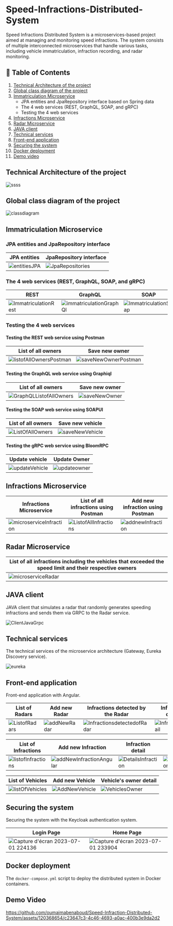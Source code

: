 # Speed-Infractions-Distributed-System

Speed Infractions Distributed System is a microservices-based project aimed at managing and monitoring speed infractions. The system consists of multiple interconnected microservices that handle various tasks, including vehicle immatriculation, infraction recording, and radar monitoring.

##  :bookmark_tabs: Table of Contents 
1. [Technical Architecture of the project](#technical-architecture-of-the-project)
2. [Global class diagram of the project](#global-class-diagram-of-the-project)
3. [Immatriculation Microservice](#immatriculation-microservice)
    - JPA entities and JpaRepository interface based on Spring data
    - The 4 web services (REST, GraphQL, SOAP, and gRPC)
    - Testing the 4 web services
4. [Infractions Microservice](#infractions-microservice)
5. [Radar Microservice](#radar-microservice)
6. [JAVA client](#java-client)
7. [Technical services](#technical-services)
8. [Front-end application](#front-end-application)
9. [Securing the system](#securing-the-system)
10. [Docker deployment](#docker-deployment)
11. [Demo video](#demo-video)

## Technical Architecture of the project

![ssss](https://github.com/oumaimabenaboud/Speed-Infraction-Distributed-System/assets/120368654/5852c7d6-7311-4030-840b-f92bf77ca742)


## Global class diagram of the project

![classdiagram](https://github.com/oumaimabenaboud/Speed-Infraction-Distributed-System/assets/120368654/72f329f2-3b21-4b5a-9fa5-790ffbe349ad)

## Immatriculation Microservice

### JPA entities and JpaRepository interface

| JPA entities | JpaRepository interface |
| --- | --- |
| ![entitiesJPA](https://github.com/oumaimabenaboud/Speed-Infraction-Distributed-System/assets/120368654/0295a565-53e9-4dfd-b614-533b0d2752e3) | ![JpaRepositories](https://github.com/oumaimabenaboud/Speed-Infraction-Distributed-System/assets/120368654/905eae8b-51fe-47e7-80b5-a68452436313) |

### The 4 web services (REST, GraphQL, SOAP, and gRPC)

| REST | GraphQL | SOAP | gRPC |
| --- | --- | --- | --- |
| ![ImmatriculationRest](https://github.com/oumaimabenaboud/Speed-Infraction-Distributed-System/assets/120368654/af4c1b43-453d-4aa8-8505-bbdea3e5ac85) | ![immatriculationGraphQl](https://github.com/oumaimabenaboud/Speed-Infraction-Distributed-System/assets/120368654/ae8d1ee5-a9c1-4266-9d87-cf6825e01721) | ![ImmatriculationSoap](https://github.com/oumaimabenaboud/Speed-Infraction-Distributed-System/assets/120368654/9c572649-ac48-49b3-91da-178c03da4621) | ![immatriculatioGrpc](https://github.com/oumaimabenaboud/Speed-Infraction-Distributed-System/assets/120368654/0bb74948-d3f3-48c0-b5c5-0b51885e6bd6) |

### Testing the 4 web services

#### Testing the REST web service using Postman

| List of all owners | Save new owner |
| --- | --- |
| ![listofAllOwnersPostman](https://github.com/oumaimabenaboud/Speed-Infraction-Distributed-System/assets/120368654/a7e8ebd1-e206-4ce7-85ce-0f6d93c79df5) | ![saveNewOwnerPostman](https://github.com/oumaimabenaboud/Speed-Infraction-Distributed-System/assets/120368654/760b0e97-d105-49e9-b5aa-5b59392f29d9) |

#### Testing the GraphQL web service using Graphiql

| List of all owners | Save new owner |
| --- | --- |
| ![GraphQLListofAllOwners](https://github.com/oumaimabenaboud/Speed-Infraction-Distributed-System/assets/120368654/27590bb8-f474-41ac-ae72-b8534370dcb1) | ![saveNewOwner](https://github.com/oumaimabenaboud/Speed-Infraction-Distributed-System/assets/120368654/598f5099-78d7-4210-ad29-69c31751d2aa) |

#### Testing the SOAP web service using SOAPUI

| List of all owners | Save new vehicle |
| --- | --- |
| ![ListOfAllOwners](https://github.com/oumaimabenaboud/Speed-Infraction-Distributed-System/assets/120368654/191df5cc-5415-4b6a-b576-d1af8b61b661) | ![saveNewVehicle](https://github.com/oumaimabenaboud/Speed-Infraction-Distributed-System/assets/120368654/d2e5bffa-c4f3-4bd3-b214-0c4fd4449831) |

#### Testing the gRPC web service using BloomRPC

| Update vehicle | Update Owner |
| --- | --- |
| ![updateVehicle](https://github.com/oumaimabenaboud/Speed-Infraction-Distributed-System/assets/120368654/80d32cef-45af-48aa-a9a8-7d8ae40f26e1) | ![updateowner](https://github.com/oumaimabenaboud/Speed-Infraction-Distributed-System/assets/120368654/edef6492-7b28-4541-9291-7ff31df1ea58) |

## Infractions Microservice

| Infractions Microservice | List of all infractions using Postman | Add new infraction using Postman |
| --- | --- | --- |
| ![microserviceInfraction](https://github.com/oumaimabenaboud/Speed-Infraction-Distributed-System/assets/120368654/0cbf7e95-5c4e-40bd-98ad-6c29aed30e1e) | ![ListofAllInfractions](https://github.com/oumaimabenaboud/Speed-Infraction-Distributed-System/assets/120368654/44182848-ca28-4c7d-bf5a-4b9df2ba32df) | ![addnewInfraction](https://github.com/oumaimabenaboud/Speed-Infraction-Distributed-System/assets/120368654/c295a08e-d421-40ed-9e44-0057c56c105a) |

## Radar Microservice

| List of all infractions including the vehicles that exceeded the speed limit and their respective owners |
| --- |
| ![microserviceRadar](https://github.com/oumaimabenaboud/Speed-Infraction-Distributed-System/assets/120368654/55d8cbf8-fe3b-408d-9df4-dccc16182b73) |


## JAVA client

JAVA client that simulates a radar that randomly generates speeding infractions and sends them via GRPC to the Radar service.

![ClientJavaGrpc](https://github.com/oumaimabenaboud/Speed-Infraction-Distributed-System/assets/120368654/ee31a3af-7593-49ab-9b0b-6f68426ddd87)


## Technical services

The technical services of the microservice architecture (Gateway, Eureka Discovery service).

![eureka](https://github.com/oumaimabenaboud/Speed-Infraction-Distributed-System/assets/120368654/cfb4347f-0564-40b2-a18b-af984ab83cfa)


## Front-end application

Front-end application with Angular.

| List of Radars | Add new Radar | Infractions detected by the Radar | Infraction detail |
| --- | --- | --- | --- |
| ![ListofRadars](https://github.com/oumaimabenaboud/Speed-Infraction-Distributed-System/assets/120368654/f7b37083-4173-4697-b5ab-c448704ef410) | ![addNewRadar](https://github.com/oumaimabenaboud/Speed-Infraction-Distributed-System/assets/120368654/c1ceaaea-d18f-4bfb-82c0-445957b9b138) | ![InfractionsdetectedofRadar](https://github.com/oumaimabenaboud/Speed-Infraction-Distributed-System/assets/120368654/879ce706-9911-4bc5-9cbb-abb74c883e83) | ![Infractiondetail](https://github.com/oumaimabenaboud/Speed-Infraction-Distributed-System/assets/120368654/4b2cd3f4-63a2-4444-bcf9-a93e199651a9) |

| List of Infractions | Add new Infraction | Infraction detail | Delete Infraction |
| --- | --- | --- | --- |
| ![listofInfractions](https://github.com/oumaimabenaboud/Speed-Infraction-Distributed-System/assets/120368654/b86f7887-84c2-4667-86d2-81d91be4de29) | ![addNewInfractionAngular](https://github.com/oumaimabenaboud/Speed-Infraction-Distributed-System/assets/120368654/bd2d1474-06c7-42da-b8ed-640acad88aea) | ![DetailsInfraction](https://github.com/oumaimabenaboud/Speed-Infraction-Distributed-System/assets/120368654/2e45c130-df3d-4198-8817-af281bc4775d) | ![deleteInfraction](https://github.com/oumaimabenaboud/Speed-Infraction-Distributed-System/assets/120368654/ac56cee6-6abf-4c0c-8477-48c9837ee25b) |



| List of Vehicles | Add new Vehicle | Vehicle's owner detail |
| --- | --- | --- |
| ![listOfVehicles](https://github.com/oumaimabenaboud/Speed-Infraction-Distributed-System/assets/120368654/0692761d-9ce0-4fba-a43b-b3475a1d705a) | ![AddNewVehicle](https://github.com/oumaimabenaboud/Speed-Infraction-Distributed-System/assets/120368654/edca61d7-aa99-48df-81d1-de0396e58d2a) | ![VehiclesOwner](https://github.com/oumaimabenaboud/Speed-Infraction-Distributed-System/assets/120368654/f6c25c48-4ef4-4812-b228-d87cf470c7ad) |

## Securing the system

Securing the system with the Keycloak authentication system.

| Login Page | Home Page |
| --- | --- | 
| ![Capture d'écran 2023-07-01 224136](https://github.com/oumaimabenaboud/Speed-Infraction-Distributed-System/assets/120368654/ec8d589c-7fdd-48c0-8e48-57b03f6db127) | ![Capture d'écran 2023-07-01 233904](https://github.com/oumaimabenaboud/Speed-Infraction-Distributed-System/assets/120368654/43b25d4c-e2ca-4f98-8803-58c2d8ec00da) |


## Docker deployment

The `docker-compose.yml` script to deploy the distributed system in Docker containers.

## Demo Video



https://github.com/oumaimabenaboud/Speed-Infraction-Distributed-System/assets/120368654/c23647c3-4c46-4693-a0ac-400b3e9da2d2

